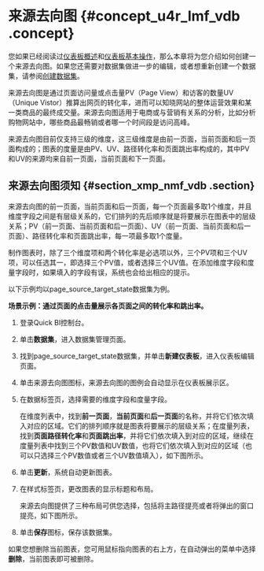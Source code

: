 # 来源去向图 {#concept_u4r_lmf_vdb .concept}

您如果已经阅读过[仪表板概述](intl.zh-CN/快速入门/报表制作/仪表板概述.md#)和[仪表板基本操作](intl.zh-CN/快速入门/报表制作/仪表板基本操作/仪表板基本操作.md#)，那么本章将为您介绍如何创建一个来源去向图。如果您还需要对数据集做进一步的编辑，或者想重新创建一个数据集，请参阅[创建数据集](intl.zh-CN/快速入门/数据建模/管理数据集/创建数据集.md#)。

来源去向图是通过页面访问量或点击量PV（Page View）和访客的数量UV（Unique Vistor）推算出网页的转化率，进而可以知晓网站的整体运营效果和某一类商品的最终成交量。来源去向图适用于电商或与营销有关系的分析，比如分析购物网站中，哪些商品最畅销或者哪一个时间段是访问高峰。

来源去向图目前仅支持三级的维度，这三级维度是由前一页面，当前页面和后一页面构成的；图表的度量是由PV、UV、路径转化率和页面跳出率构成的，其中PV和UV的来源均来自前一页面，当前页面和下一页面。

## 来源去向图须知 {#section_xmp_nmf_vdb .section}

来源去向图的前一页面，当前页面和后一页面，每一个页面最多取1个维度，并且维度字段之间是有层级关系的，它们排列的先后顺序就是将要展示在图表中的层级关系；PV（前一页面、当前页面和后一页面）、UV（前一页面、当前页面和后一页面）、路径转化率和页面跳出率，每一项最多取1个度量。

制作图表时，除了三个维度项和两个转化率是必选项以外，三个PV项和三个UV项，可以任选其一，即选择三个PV值，或者选择三个UV值。在添加维度字段和度量字段时，如果填入的字段有误，系统也会给出相应的提示。

以下示例均以page\_source\_target\_state数据集为例。

**场景示例：通过页面的点击量展示各页面之间的转化率和跳出率。**

1.  登录Quick BI控制台。
2.  单击**数据集**，进入数据集管理页面。
3.  找到page\_source\_target\_state数据集，并单击**新建仪表板**，进入仪表板编辑页面。
4.  单击来源去向图图标，来源去向图的图例会自动显示在仪表板展示区。
5.  在数据标签页，选择需要的维度字段和度量字段。

    在维度列表中，找到**前一页面**，**当前页面**和**后一页面**的名称，并将它们依次填入对应的区域。它们的排列顺序就是图表将要展示的层级关系；在度量列表，找到**页面路径转化率**和**页面跳出率**，并将它们依次填入到对应的区域，继续在度量列表中找到三个PV数值和UV数值，也将它们依次填入到对应的区域（也可以只选择三个PV数值或者三个UV数值填入），如下图所示。

6.  单击**更新**，系统自动更新图表。
7.  在样式标签页，更改图表的显示标题和布局。

    来源去向图提供了三种布局可供您选择，包括将主路径提亮或者将弹出的窗口提亮，如下图所示。

8.  单击**保存**图标，保存该数据集。

如果您想删除当前图表，您可用鼠标指向图表的右上方，在自动弹出的菜单中选择**删除**，当前图表即可被删除。

